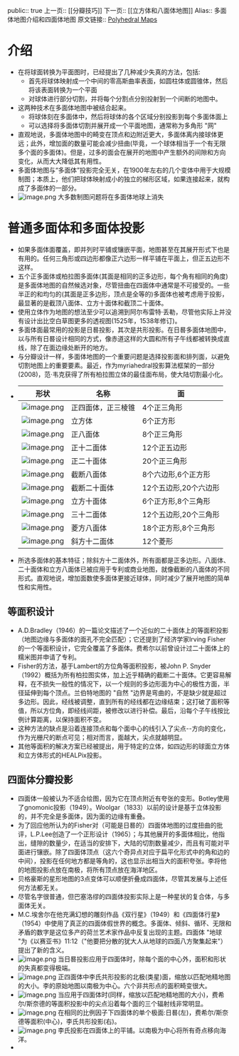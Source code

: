 public:: true
上一页:: [[分瓣技巧]]
下一页:: [[立方体和八面体地图]]
Alias:: 多面体地图介绍和四面体地图
原文链接:: [Polyhedral Maps](https://web.archive.org/web/20180629150710/http://progonos.com/furuti/MapProj/Normal/ProjPoly/projPoly.html)

# 介绍
- 在将球面转换为平面图时，已经提出了几种减少失真的方法，包括:
  * 首先将球体映射成一个中间的零高斯曲率表面，如圆柱体或圆锥体，然后将该表面转换为一个平面
  * 对球体进行部分切割，并将每个分割点分别投射到一个间断的地图中。
- 这两种技术在多面体地图中被结合起来。
  * 将球体刻在多面体中，然后将球体的各个区域分别投影到每个多面体面上
  * 可以选择将多面体切割并展开成一个平面地图，通常称为多角形 "网"
- 直观地说，多面体地图中的畸变在顶点和边附近更大，多面体离内接球体更远；此外，增加面的数量可能会减少扭曲(毕竟，一个球体相当于一个有无限多个面的多面体)。但是，过多的面会在展开的地图中产生额外的间隙和方向变化，从而大大降低其有用性。
- 多面体地图与“多面体”投影完全无关，在1900年左右的几个变体中用于大规模制图；本质上，他们把球体映射成小的独立的梯形区域，如果连接起来，就构成了多面体的一部分。
- ![image.png](../assets/image_1625407623517_0.png) 
  大多数制图问题将在多面体地球上消失
# 普通多面体和多面体投影
- 如果多面体面覆盖，即并列时平铺或镶嵌平面，地图甚至在其展开形式下也是有用的。任何三角形或四边形都像正六边形一样平铺在平面上，但正五边形不这样。
- 五个正多面体或柏拉图多面体(其面是相同的正多边形，每个角有相同的角度)是多面体地图的自然候选对象，尽管扭曲在四面体中通常是不可接受的。一些半正的和均匀的(其面是正多边形，顶点是全等的)多面体也被考虑用于投影，最显著的是截顶八面体、立方十面体和截顶二十面体。
- 使用立体作为地图的想法至少可以追溯到阿尔布雷特·丢勒，尽管他实际上并没有设计出比空白草图更多的透视图(1525年，1538年修订)。
- 多面体面最常用的投影是日晷投影，其次是共形投影。在日晷多面体地图中，以与所有日晷设计相同的方式，像赤道这样的大圆和所有子午线都被转换成直线，除了在面边缘处断开的地方。
- 与分瓣设计一样，多面体地图的一个重要问题是选择投影面和排列面，以避免切割地图上的重要要素。最近，作为myriahedral投影算法框架的一部分(2008)，范·韦克获得了所有柏拉图立体的最佳面布局，使大陆切割最小化。
-
  |  形状   | 名称  | 面 |
  |  ----  | ----  | ----  |
  | ![image.png](../assets/image_1625407825224_0.png)  | 正四面体，正三棱锥 | 4个正三角形 |
  | ![image.png](../assets/image_1625407879609_0.png)  | 立方体 | 6个正方形 |
  | ![image.png](../assets/image_1625407919612_0.png)   |  正八面体 | 8个正三角形 |
  | ![image.png](../assets/image_1625407960263_0.png)  | 正十二面体 | 12个正五边形 |
  | ![image.png](../assets/image_1625407989794_0.png)  | 正二十面体 | 20个正三角形 |
  | ![image.png](../assets/image_1625408018448_0.png)  | 截断八面体 | 8个六边形,6个正方形 |
  | ![image.png](../assets/image_1625408069770_0.png)  | 截断二十面体 | 12个五边形,20个六边形|
  | ![image.png](../assets/image_1625408124554_0.png) | 立方十面体 | 6个正方形,8个三角形 |
  | ![image.png](../assets/image_1625408167688_0.png) | 三十二面体 |12个五边形,20个三角形 |
  | ![image.png](../assets/image_1625408274514_0.png) | 菱方八面体 | 18个正方形,8个三角形|
  | ![image.png](../assets/image_1625408363798_0.png) | 斜方十二面体 | 12个菱形 |
- 所选多面体的基本特征；除斜方十二面体外，所有面都是正多边形。八面体、二十面体和立方八面体已被应用于专利或商业地图，就像截断的八面体的不同形式。直观地说，增加面数使多面体更接近球体，同时减少了展开地图的简单性和实用性。
## 等面积设计
- A.D.Bradley（1946）的一篇论文描述了一个近似的二十面体上的等面积投影（地图边缘与多面体的面孔不完全匹配）；它还提到了经济学家Irving Fisher的一个等面积设计，它完全覆盖了多面体。费希尔以前曾设计过二十面体上的糯米图并申请了专利。
- Fisher的方法，基于Lambert的方位角等面积投影，被John P. Snyder（1992）概括为所有柏拉图实体，加上近乎精确的截断二十面体。它更容易解释，在不损失一般性的情况下，以一个规则的多边形面为中心的极性方面，半径延伸到每个顶点。兰伯特地图的 "自然 "边界是弯曲的，不是缺少就是超过多边形。因此，经线被调整，直到所有的经线都在边缘结束；这打破了面积等值，所以方位角，即经线间距，被修改以进行补偿。最后，沿每个子午线按比例计算距离，以保持面积不变。
- 这种方法的缺点是沿着连接顶点和每个面中心的线引入了尖点--方向的变化，作为光栅尺的断点可见；相对而言，面越大，尖点就越明显。
- 其他等面积的解决方案已经被提出，用于特定的立体，如四边形的球面立方体和立方体形式的HEALPix投影。
## 四面体分瓣投影
- 四面体一般被认为不适合绘图，因为它在顶点附近有夸张的变形。Botley使用了gnomonic投影（1949）。Woolgar（1833）以前的设计是基于立体投影的，并不完全是多面体，因为面的边缘有重叠。
- 为了回应他所认为的Fisher对（可能是日晷的）四面体地图的过度扭曲的批评，L.P.Lee创造了一个正形设计（1965）；与其他展开的多面体相比，他指出，缝隙的数量少，在适当的安排下，大陆的切割数量减少，而且有可能对平面进行镶嵌。除了四面体顶点（这六个奇异点对应于扁平化形式中的角和边的中间），投影在任何地方都是等角的，这也显示出相当大的面积夸张。李将他的地图投影点放在南极，将所有顶点放在海洋地区。
- 贝格豪斯的星形地图的3点变体可以顺便折叠成四面体，尽管其发展与上述任何方法都无关。
- 尽管名字很普通，但巴塞洛缪的四面体投影实际上是一种星状的复合体，与多面体无关。
- M.C.埃舍尔在他充满幻想的雕刻作品《双行星》（1949）和《四面体行星》（1954）中使用了真正的四面体假世界的概念。多面体、倾斜、循环、无限和矛盾的数字是这位多产的荷兰艺术家作品中反复出现的主题。四面体 "地球 "为《以赛亚书》11:12（"他要把分散的犹大人从地球的四面八方聚集起来"）提出了新的含义。
- ![image.png](../assets/image_1625408677629_0.png) 
  当日晷投影应用于四面体时，除每个面的中心外，面积和形状的失真都变得极端。
- ![image.png](../assets/image_1625408704709_0.png) 
  正四面体中李氏共形投影的北极(类星)面，缩放以匹配地精地图的大小。李的原始地图以南极为中心。六个非共形点的面积畸变很大。
- ![image.png](../assets/image_1625408735368_0.png) 
  当应用于四面体时(同样，缩放以匹配地精地图的大小)，费希尔/斯奈德的等面积投影中的尖点沿着每个面的三个辐射线非常明显。
- ![image.png](../assets/image_1625408779036_0.png) 
  在相同的比例因子下四面体的单个极面:日晷(左)，费希尔/斯奈德等面积(中心)，李氏共形投影(右)。
- ![image.png](../assets/image_1625408798289_0.png) 
  李氏投影在四面体上的平铺。以南极为中心将所有奇点移向海洋。
-